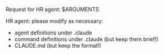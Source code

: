 Request for HR agent:
$ARGUMENTS

HR agent: please modify as necessary:

- agent definitions under .claude
- command definitions under .claude (but keep them brief!)
- CLAUDE.md (but keep the format!)
